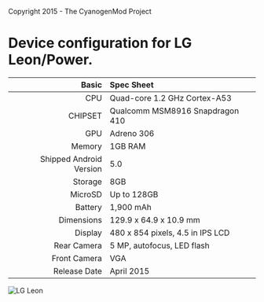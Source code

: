 Copyright 2015 - The CyanogenMod Project

Device configuration for LG Leon/Power.
=====================================

Basic   | Spec Sheet
-------:|:-------------------------
CPU     | Quad-core 1.2 GHz Cortex-A53
CHIPSET | Qualcomm MSM8916 Snapdragon 410
GPU     | Adreno 306
Memory  | 1GB RAM
Shipped Android Version | 5.0
Storage | 8GB
MicroSD | Up to 128GB
Battery | 1,900 mAh
Dimensions | 129.9 x 64.9 x 10.9 mm
Display | 480 x 854 pixels, 4.5 in IPS LCD
Rear Camera  | 5 MP, autofocus, LED flash
Front Camera | VGA
Release Date | April 2015


![LG Leon](http://s.tmocache.com/content/dam/tmo/en-p/cell-phones/lg-leon-lte/all/stills/carousel-lg-leon-lte-all-380x380-1.jpg "LG Leon")
